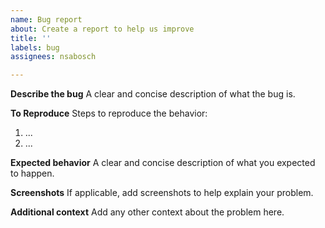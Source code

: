 ```yaml
---
name: Bug report
about: Create a report to help us improve
title: ''
labels: bug
assignees: nsabosch

---
```


**Describe the bug**
A clear and concise description of what the bug is.

**To Reproduce**
Steps to reproduce the behavior:
1. ...
2. ... 

**Expected behavior**
A clear and concise description of what you expected to happen.

**Screenshots**
If applicable, add screenshots to help explain your problem.

**Additional context**
Add any other context about the problem here.
